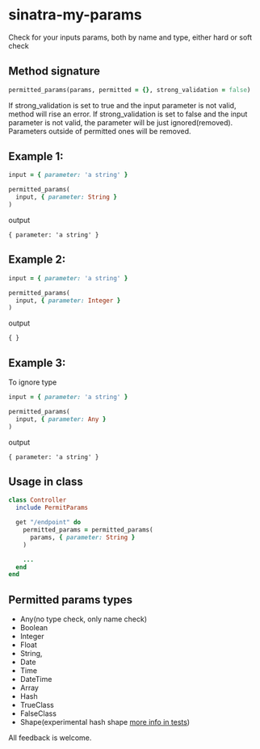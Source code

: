 # sinatra-my-params
Check for your inputs params, both by name and type, either hard or soft check

## Method signature

```ruby
permitted_params(params, permitted = {}, strong_validation = false)
```

If strong_validation is set to true and the input parameter is not valid, method will rise an error. 
If strong_validation is set to false and the input parameter is not valid, the parameter will be just ignored(removed).
Parameters outside of permitted ones will be removed.

## Example 1:

```ruby
input = { parameter: 'a string' }

permitted_params(
  input, { parameter: String }
)
```

output
```
{ parameter: 'a string' }
```

## Example 2:

```ruby
input = { parameter: 'a string' }

permitted_params(
  input, { parameter: Integer }
)
```

output
```
{ }
```

## Example 3:
To ignore type

```ruby
input = { parameter: 'a string' }

permitted_params(
  input, { parameter: Any }
)
```

output
```
{ parameter: 'a string' }
```

## Usage in class

```ruby
class Controller 
  include PermitParams

  get "/endpoint" do
    permitted_params = permitted_params(
      params, { parameter: String }
    )

    ...
  end
end
```

## Permitted params types
  * Any(no type check, only name check)
  * Boolean
  * Integer
  * Float 
  * String,
  * Date
  * Time
  * DateTime
  * Array
  * Hash
  * TrueClass 
  * FalseClass
  * Shape(experimental hash shape [more info in tests](https://github.com/mhero/sinatra-my-params/blob/main/spec/permit_params_shape_spec.rb))

All feedback is welcome.

